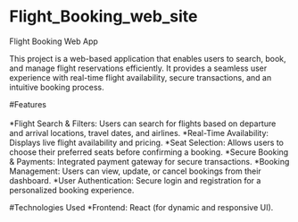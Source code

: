 # Flight_Booking_web_site

Flight Booking Web App

This project is a web-based application that enables users to search, book, and manage flight reservations efficiently. It provides a seamless user experience with real-time flight availability, secure transactions, and an intuitive booking process.

#Features
<br/><br/>
*Flight Search & Filters: Users can search for flights based on departure and arrival locations, travel dates, and airlines.
*Real-Time Availability: Displays live flight availability and pricing.
*Seat Selection: Allows users to choose their preferred seats before confirming a booking.
*Secure Booking & Payments: Integrated payment gateway for secure transactions.
*Booking Management: Users can view, update, or cancel bookings from their dashboard.
*User Authentication: Secure login and registration for a personalized booking experience.


#Technologies Used
*Frontend: React (for dynamic and responsive UI).
